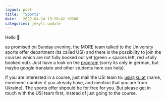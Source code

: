 ```yaml
---
layout: post
title:  "Sports"
date:   2022-04-24 13:28:42 +0200
categories: jekyll update
---
```

Hello 🙂

as promised on Sunday evening, the MORE team talked to the University sports offer department (its called USI) and there is the possibility to join the courses which are not fully booked out yet (green = spaces left, red =fully booked out). Just have a look on the [program](https://usi.jku.at/usiweb/myusi.kurse?suche_in=go&sem_id_in=2022S&sp_id_in=&kursbez_in=&kursleiter_in=&wt_in=&uhrzeit_von_in=&uhrzeit_bis_in=&suche_kursstaette_id_in=&kursnr_in=) (sorry its only in german, but maybe google translate and other students here can help). 


If you are interested in a course, just mail the USI team to: usi@jku.at (name, enrolment number if you already have, and mention that you are from Ukraine). The sports offer shpould be for free for you. But please get in touch with the USI team first, instead of just going to the course.